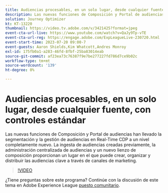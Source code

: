 ```yaml
---
title: Audiencias procesables, en un solo lugar​, desde cualquier fuente, con controles estándar
description: Las nuevas funciones de Composición y Portal de audiencias han llevado la segmentación y la gestión de audiencias en Real-Time CDP a un nivel completamente nuevo. La ingesta de audiencias creadas previamente, la administración centralizada de audiencias y un nuevo lienzo de composición proporcionan un lugar en el que puede crear, organizar y distribuir las audiencias clave a través de canales de marketing.
solution: Journey Optimizer
kt: KT-13220
thumbnail: https://video.tv.adobe.com/v/3421425?format=jpeg
event-cta-url-live: https://www.youtube.com/watch?v=QaJy9Tp-vTE
event-cta-url-reg: https://engage.adobe.com/ExpLeagueLive-230720.html
event-start-time: 2023-07-20 09:00-7
event-guests: Aaron Shields,Kim Whatcott,Andres Monroy
exl-id: 175fb0a1-a283-46fd-8fbf-25ba83014eab
source-git-commit: af23ea73c76387f9e7be277227fd786d7ce9b02c
workflow-type: tm+mt
source-wordcount: '139'
ht-degree: 0%

---
```


# Audiencias procesables, en un solo lugar&#x200B;, desde cualquier fuente, con controles estándar

Las nuevas funciones de Composición y Portal de audiencias han llevado la segmentación y la gestión de audiencias en Real-Time CDP a un nivel completamente nuevo. La ingesta de audiencias creadas previamente, la administración centralizada de audiencias y un nuevo lienzo de composición proporcionan un lugar en el que puede crear, organizar y distribuir las audiencias clave a través de canales de marketing.

>[!VIDEO](https://video.tv.adobe.com/v/3421425/?quality=12&learn=on)

¿Tiene preguntas sobre este programa? Continúe con la discusión de este tema en Adobe Experience League [puesto comunitario](https://experienceleaguecommunities.adobe.com/t5/adobe-experience-platform/experience-league-live-post-session-discussion-actionable/m-p/607073#M366).
